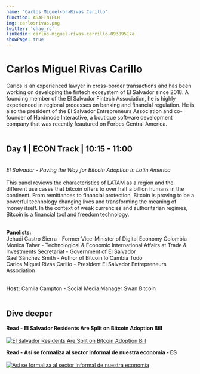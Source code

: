 ```yaml
---
name: "Carlos Miguel<br>Rivas Carillo"
function: ASAFINTECH
img: carlosrivas.png
twitter: 'chao_rc'
linkedin: carlos-miguel-rivas-carrillo-09389517a
showPage: true
---
```


# Carlos Miguel Rivas Carillo
 
Carlos is an experienced lawyer in cross-border transactions and has been working on developing the fintech ecosystem of El Salvador since 2018. A founding member of the El Salvador Fintech Association, he is highly experienced in regional processes on banking and financial regulation. He is also the president of the El Salvador Entrepreneurs Association and co-founder of Hardmode Interactive, a boutique software development company that was recently feautured on Forbes Central America.
<br><br>

## Day 1 | ECON Track | 10:15 - 11:00
<br>
<i>El Salvador - Paving the Way for Bitcoin Adoption in Latin America</i><br><br>
This panel reviews the characteristics of LATAM as a region and the different use cases that bitcoin offers to over half a billion humans in the continent. From remittances to financial protection, Bitcoin is proving to be a powerful technology changing lives and transforming the meaning of money itself. In the context of weak currencies and authoritarian regimes, Bitcoin is a financial tool and freedom technology. <br><br>

<b>Panelists:</b><br>
Jehudi Castro Sierra - Former Vice-Minister of Digital Economy Colombia<br>
Monica Taher - Technological & Economic International Affairs at Trade & Investments Secretariat - Government of El Salvador<br>
Gael Sánchez Smith - Author of Bitcoin lo Cambia Todo<br>
Carlos Miguel Rivas Carillo - President El Salvador Entrepreneurs Association<br><br>

<b>Host:</b> Camila Campton - Social Media Manager Swan Bitcoin<br><br>

## Dive deeper


<div class="grid grid-cols-1 md:grid-cols-2 gap-5">
<div class="p-3 my-2">

**Read - El Salvador Residents Are Split on Bitcoin Adoption Bill** <br><br>
[ ![El Salvador Residents Are Split on Bitcoin Adoption Bill](/2021/content/carlos_coindesk.png)](https://www.coindesk.com/policy/2021/06/08/el-salvador-residents-are-split-on-bitcoin-adoption-bill/)
</div>

<div class="p-3 my-2">

**Read - Así se formaliza al sector informal de nuestra economía - ES** <br><br>
[ ![Así se formaliza al sector informal de nuestra economía](/2021/content/carlos_formal.png)](https://www.laprensagrafica.com/opinion/Asi-se-formaliza-al-sector-informal-de-nuestra-economia-20200508-0079.html/)
</div>

</div>

<br>




